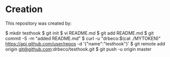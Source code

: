 # Creation

This repository was created by:

$ mkdir testhook
$ git init
$ vi README.md
$ git add README.md
$ git commit -S -m "added README.md"
$ curl -u "drbeco:$(cat ./MYTOKEN)" https://api.github.com/user/repos -d '{"name":"testhook"}'
$ git remote add origin git@github.com:drbeco/testhook.git
$ git push -u origin master

